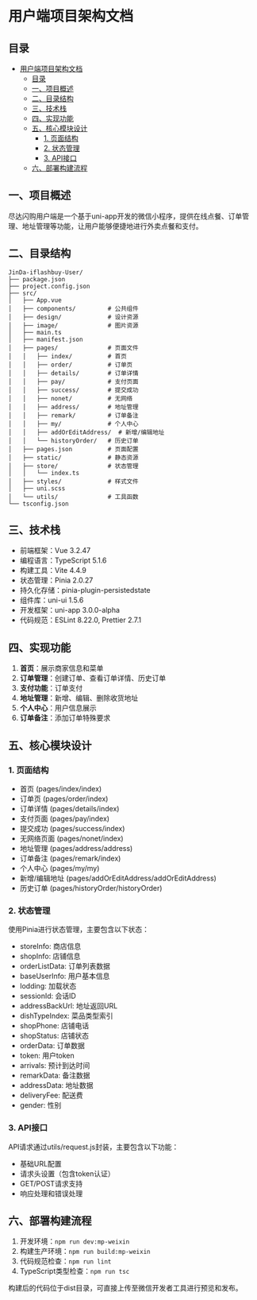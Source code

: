 # 用户端项目架构文档

## 目录
- [用户端项目架构文档](#用户端项目架构文档)
  - [目录](#目录)
  - [一、项目概述](#一项目概述)
  - [二、目录结构](#二目录结构)
  - [三、技术栈](#三技术栈)
  - [四、实现功能](#四实现功能)
  - [五、核心模块设计](#五核心模块设计)
    - [1. 页面结构](#1-页面结构)
    - [2. 状态管理](#2-状态管理)
    - [3. API接口](#3-api接口)
  - [六、部署构建流程](#六部署构建流程)

## 一、项目概述
尽达闪购用户端是一个基于uni-app开发的微信小程序，提供在线点餐、订单管理、地址管理等功能，让用户能够便捷地进行外卖点餐和支付。

## 二、目录结构
```
JinDa-iflashbuy-User/
├── package.json
├── project.config.json
├── src/
│   ├── App.vue
│   ├── components/         # 公共组件
│   ├── design/             # 设计资源
│   ├── image/              # 图片资源
│   ├── main.ts
│   ├── manifest.json
│   ├── pages/              # 页面文件
│   │   ├── index/          # 首页
│   │   ├── order/          # 订单页
│   │   ├── details/        # 订单详情
│   │   ├── pay/            # 支付页面
│   │   ├── success/        # 提交成功
│   │   ├── nonet/          # 无网络
│   │   ├── address/        # 地址管理
│   │   ├── remark/         # 订单备注
│   │   ├── my/             # 个人中心
│   │   ├── addOrEditAddress/  # 新增/编辑地址
│   │   └── historyOrder/   # 历史订单
│   ├── pages.json          # 页面配置
│   ├── static/             # 静态资源
│   ├── store/              # 状态管理
│   │   └── index.ts
│   ├── styles/             # 样式文件
│   ├── uni.scss
│   └── utils/              # 工具函数
└── tsconfig.json
```

## 三、技术栈
- 前端框架：Vue 3.2.47
- 编程语言：TypeScript 5.1.6
- 构建工具：Vite 4.4.9
- 状态管理：Pinia 2.0.27
- 持久化存储：pinia-plugin-persistedstate
- 组件库：uni-ui 1.5.6
- 开发框架：uni-app 3.0.0-alpha
- 代码规范：ESLint 8.22.0, Prettier 2.7.1

## 四、实现功能
1. **首页**：展示商家信息和菜单
2. **订单管理**：创建订单、查看订单详情、历史订单
3. **支付功能**：订单支付
4. **地址管理**：新增、编辑、删除收货地址
5. **个人中心**：用户信息展示
6. **订单备注**：添加订单特殊要求

## 五、核心模块设计
### 1. 页面结构
- 首页 (pages/index/index)
- 订单页 (pages/order/index)
- 订单详情 (pages/details/index)
- 支付页面 (pages/pay/index)
- 提交成功 (pages/success/index)
- 无网络页面 (pages/nonet/index)
- 地址管理 (pages/address/address)
- 订单备注 (pages/remark/index)
- 个人中心 (pages/my/my)
- 新增/编辑地址 (pages/addOrEditAddress/addOrEditAddress)
- 历史订单 (pages/historyOrder/historyOrder)

### 2. 状态管理
使用Pinia进行状态管理，主要包含以下状态：
- storeInfo: 商店信息
- shopInfo: 店铺信息
- orderListData: 订单列表数据
- baseUserInfo: 用户基本信息
- lodding: 加载状态
- sessionId: 会话ID
- addressBackUrl: 地址返回URL
- dishTypeIndex: 菜品类型索引
- shopPhone: 店铺电话
- shopStatus: 店铺状态
- orderData: 订单数据
- token: 用户token
- arrivals: 预计到达时间
- remarkData: 备注数据
- addressData: 地址数据
- deliveryFee: 配送费
- gender: 性别

### 3. API接口
API请求通过utils/request.js封装，主要包含以下功能：
- 基础URL配置
- 请求头设置（包含token认证）
- GET/POST请求支持
- 响应处理和错误处理

## 六、部署构建流程
1. 开发环境：`npm run dev:mp-weixin`
2. 构建生产环境：`npm run build:mp-weixin`
3. 代码规范检查：`npm run lint`
4. TypeScript类型检查：`npm run tsc`

构建后的代码位于dist目录，可直接上传至微信开发者工具进行预览和发布。